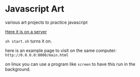 Javascript Art
=======

various art projects to practice javascript

[Here it is on a server](http://159.89.87.58:8000/main.html)

`sh start.sh` turns it on.



here is an example page to visit on the same computer: `http://0.0.0.0:8000/main.html`

on linux you can use a program like `screen` to have this run in the background.